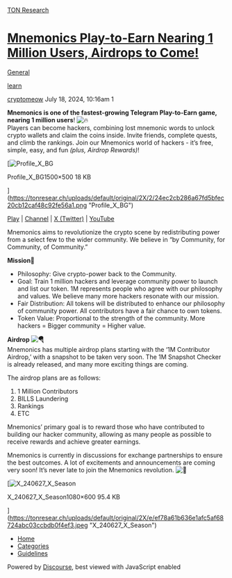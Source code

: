 [TON Research](/)

# [Mnemonics Play-to-Earn Nearing 1 Million Users, Airdrops to Come!](/t/mnemonics-play-to-earn-nearing-1-million-users-airdrops-to-come/29126)

[General](/c/general/4) 

[learn](https://tonresear.ch/tag/learn)

    

[cryptomeow](https://tonresear.ch/u/cryptomeow)   July 18, 2024, 10:16am  1

**Mnemonics is one of the fastest-growing Telegram Play-to-Earn game, nearing 1 million users**! ![:fire:](https://tonresear.ch/images/emoji/twitter/fire.png?v=12 ":fire:")  
Players can become hackers, combining lost mnemonic words to unlock crypto wallets and claim the coins inside. Invite friends, complete quests, and climb the rankings. Join our Mnemonics world of hackers - it’s free, simple, easy, and fun _(plus, Airdrop Rewards)_!

[![Profile_X_BG](https://tonresear.ch/uploads/default/original/2X/2/24ec2cb286a67fd5bfec20cb12caf48c92fe56a1.png)

Profile\_X\_BG1500×500 18 KB

](https://tonresear.ch/uploads/default/original/2X/2/24ec2cb286a67fd5bfec20cb12caf48c92fe56a1.png "Profile_X_BG")

  
[Play](https://t.me/mnmncs_bot) | [Channel](https://t.me/MnemonicsAnn) | [X (Twitter)](https://twitter.com/Mnemonics_coin) | [YouTube](https://www.youtube.com/@Mnemonics_coin)

Mnemonics aims to revolutionize the crypto scene by redistributing power from a select few to the wider community. We believe in “by Community, for Community, of Community.”

**Mission🌟**

*   Philosophy: Give crypto-power back to the Community.
*   Goal: Train 1 million hackers and leverage community power to launch and list our token. 1M represents people who agree with our philosophy and values. We believe many more hackers resonate with our mission.
*   Fair Distribution: All tokens will be distributed to enhance our philosophy of community power. All contributors have a fair chance to own tokens.
*   Token Value: Proportional to the strength of the community. More hackers = Bigger community = Higher value.

**Airdrop ![:parachute:](https://tonresear.ch/images/emoji/twitter/parachute.png?v=12 ":parachute:")**   
Mnemonics has multiple airdrop plans starting with the ‘1M Contributor Airdrop,’ with a snapshot to be taken very soon. The 1M Snapshot Checker is already released, and many more exciting things are coming.

The airdrop plans are as follows:

1.  1 Million Contributors
2.  BILLS Laundering
3.  Rankings
4.  ETC

Mnemonics’ primary goal is to reward those who have contributed to building our hacker community, allowing as many people as possible to receive rewards and achieve greater earnings.

Mnemonics is currently in discussions for exchange partnerships to ensure the best outcomes. A lot of excitements and announcements are coming very soon! It’s never late to join the Mnemonics revolution. ![:rocket:](https://tonresear.ch/images/emoji/twitter/rocket.png?v=12 ":rocket:")

[![X_240627_X_Season](https://tonresear.ch/uploads/default/optimized/2X/e/ef78a61b636e1afc5af68724abc03ccbdb0f4ef3_2_690x383.jpeg)

X\_240627\_X\_Season1080×600 95.4 KB

](https://tonresear.ch/uploads/default/original/2X/e/ef78a61b636e1afc5af68724abc03ccbdb0f4ef3.jpeg "X_240627_X_Season")

 

*   [Home](/)
*   [Categories](/categories)
*   [Guidelines](/guidelines)

Powered by [Discourse](https://www.discourse.org), best viewed with JavaScript enabled